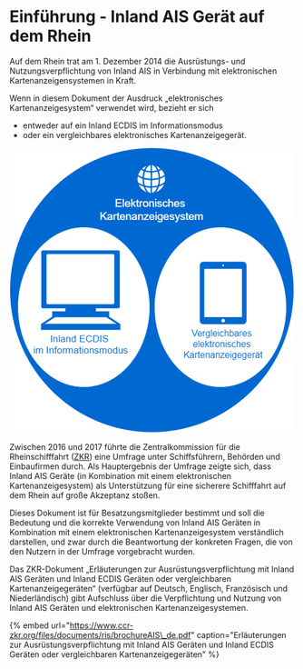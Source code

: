 # Einführung - Inland AIS Gerät auf dem Rhein

Auf dem Rhein trat am 1. Dezember 2014 die Ausrüstungs- und Nutzungsverpflichtung von Inland AIS in Verbindung mit elektronischen Kartenanzeigensystemen in Kraft.

Wenn in diesem Dokument der Ausdruck „elektronisches Kartenanzeigesystem“ verwendet wird, bezieht er sich

* entweder auf ein Inland ECDIS im Informationsmodus
* oder ein vergleichbares elektronisches Kartenanzeigegerät.

![](.gitbook/assets/0%20%283%29.png)

Zwischen 2016 und 2017 führte die Zentralkommission für die Rheinschifffahrt \([ZKR](https://www.ccr-zkr.org/)\) eine Umfrage unter Schiffsführern, Behörden und Einbaufirmen durch. Als Hauptergebnis der Umfrage zeigte sich, dass Inland AIS Geräte \(in Kombination mit einem elektronischen Kartenanzeigesystem\) als Unterstützung für eine sicherere Schifffahrt auf dem Rhein auf große Akzeptanz stoßen.

Dieses Dokument ist für Besatzungsmitglieder bestimmt und soll die Bedeutung und die korrekte Verwendung von Inland AIS Geräten in Kombination mit einem elektronischen Kartenanzeigesystem verständlich darstellen, und zwar durch die Beantwortung der konkreten Fragen, die von den Nutzern in der Umfrage vorgebracht wurden.

Das ZKR-Dokument „Erläuterungen zur Ausrüstungsverpflichtung mit Inland AIS Geräten und Inland ECDIS Geräten oder vergleichbaren Kartenanzeigegeräten“ \(verfügbar auf Deutsch, Englisch, Französisch und Niederländisch\) gibt Aufschluss über die Verpflichtung und Nutzung von Inland AIS Geräten und elektronischen Kartenanzeigesystemen.

{% embed url="https://www.ccr-zkr.org/files/documents/ris/brochureAIS\_de.pdf" caption="Erläuterungen zur Ausrüstungsverpflichtung mit Inland AIS Geräten und Inland ECDIS Geräten oder vergleichbaren Kartenanzeigegeräten" %}



